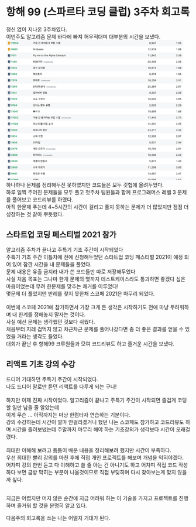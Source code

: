# 항해 99 (스파르타 코딩 클럽) 3주차 회고록

정신 없이 지나온 3주차였다.<br>
이번주도 알고리즘 문제 바다에 빠져 허우적대며 대부분의 시간을 보냈다.<br>
<img src="https://github.com/DabinLim/Today-I-Learned/blob/master/images/solved.png"><br>
하나하나 문제를 정리해두진 못하였지만 코드들은 모두 깃헙에 올려두었다.<br>
하루 일찍 주어진 문제들을 모두 풀고 첫주차 팀원들과 함께 프로그래머스 레벨 3 문제를 풀어보고 코드리뷰를 하였다.<br>
아직 한문제 푸는데 4~5시간의 시간이 걸리고 풀지 못하는 문제가 더 많았지만 점점 더 성장하는 것 같아 뿌듯했다.<br>

## 스타트업 코딩 페스티벌 2021 참가

알고리즘 주차가 끝나고 주특기 기초 주간이 시작되었다<br>
주특기 기초 주간 이틀차에 전에 신청해두었던 스타트업 코딩 페스티벌 2021이 예정 되어 있어 잠깐 시간을 내 문제들을 풀었다.<br>
문제 내용은 유출 금지라 내가 쓴 코드들만 따로 저장해두었다<br>
사실 처음 목표는 그나마 한개 문제의 몇까지 테스트케이스라도 통과하면 좋겠다 싶은 마음이었는데
무려 한문제를 맞추는 쾌거를 이루었다!<br>
몇문제 더 풀었지만 반례를 찾지 못한채 스코페 2021은 마무리 되었다.<br><br>
이번에 스코페 2021에 참가하면서 가장 크게 든 생각은 시작하기도 전에 마냥 두려워하며 내 한계를 정해놓지 말자는 것이다.<br>
사실 예선 문제는 생각했던 것보다 쉬웠다.<br>
처음부터 지레 겁먹지 않고 차근차근 문제를 풀어나갔다면 좀 더 좋은 결과를 얻을 수 있었을 거라는 생각도 들었다.<br>
대회가 끝난 후 항해99 크루원들과 모여 코드리뷰도 하고 즐거운 시간을 보냈다.

## 리액트 기초 강의 수강

드디어 기대하던 주특기 주간이 시작되었다.<br>
나도 드디어 말로만 듣던 리액트를 다루게 되는 구나!<br><br>
하지만 이제 진짜 시작이었다.<brv>
알고리즘이 끝나고 주특기 주간이 시작되면 즐겁게 코딩 할 일만 남을 줄 알았는데<br>
이게 무슨 ... 아직까지는 마냥 한컴타자 연습하는 기분이다.<br>
강의 수강하는데 시간이 얼마 안걸리겠거니 했던 나는 스코페도 참가하고 코드리뷰도 하며 시간을 흘려보냈는데 주말까지 마무리 해야 하는 기초강의가 생각보다 시간이 오래걸렸다.<br><br>
최대한 이해해 보려고 틈틈이 배운 내용을 정리해보려 했지만 시간이 부족하다.<br>
우선 최대한 빨리 강의를 마친 후에 직접 개인 프로젝트를 해보며 개념을 익혀야겠다.<br>
어차피 강의 한번 듣고 다 이해하고 쓸 줄 아는 건 아니기도 하고 어차피 직접 코드 작성하다 보면 금방 막히는 부분이 나올것이므로 직접 부딪히며 다시 찾아보는게 맞지 않을까 싶다.<br><br>

지금은 어렵지만 머지 않은 순간에 지금 어려워 하는 이 기술을 가지고 프로젝트를 진행하며 즐거워 할 것을 분명히 알고 있다.<br>

다음주의 회고록을 쓰는 나는 어떨지 기대가 된다.